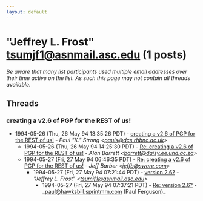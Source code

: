 ```yaml
---
layout: default
---
```


# "Jeffrey L. Frost" <tsumjf1@asnmail.asc.edu> (1 posts)

_Be aware that many list participants used multiple email addresses over their time active on the list. As such this page may not contain all threads available._

## Threads

### creating a v2.6 of PGP for the REST of us!
+ 1994-05-26 (Thu, 26 May 94 13:35:26 PDT) - [creating a v2.6 of PGP for the REST of us!](/archive/1994/05/a83936445abd8e0eec27191089639895511c03e6866df2aab6f293cf033c548a) - _Paul "K." Strong \<pauls@dcs.rhbnc.ac.uk\>_
  + 1994-05-26 (Thu, 26 May 94 14:25:30 PDT) - [Re: creating a v2.6 of PGP for the REST of us!](/archive/1994/05/115fe46dfebe62edb121fb23fa0f103dd170fae5ccb5aae6982c7f0cdd45993e) - _Alan Barrett \<barrett@daisy.ee.und.ac.za\>_
  + 1994-05-27 (Fri, 27 May 94 06:46:35 PDT) - [Re: creating a v2.6 of PGP for the REST of us!](/archive/1994/05/e6547e2489f4470f0895407e5e49961e365d23305e9814d3a90879ef12f91893) - _Jeff Barber \<jeffb@sware.com\>_
    + 1994-05-27 (Fri, 27 May 94 07:21:44 PDT) - [version 2.6?](/archive/1994/05/3c547f61ed1a9f70a2380b6aecfd49071e91147c7878324b180874a158ad26e8) - _"Jeffrey L. Frost" \<tsumjf1@asnmail.asc.edu\>_
      + 1994-05-27 (Fri, 27 May 94 07:37:21 PDT) - [Re: version 2.6?](/archive/1994/05/7d74f39aa99e7bf47b260586924a31cb889a11ee98b73f45e0169d6a18cde8b9) - _paul@hawksbill.sprintmrn.com (Paul Ferguson)_


